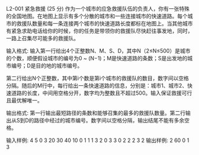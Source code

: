 L2-001 紧急救援 (25 分)
作为一个城市的应急救援队伍的负责人，你有一张特殊的全国地图。在地图上显示有多个分散的城市和一些连接城市的快速道路。每个城市的救援队数量和每一条连接两个城市的快速道路长度都标在地图上。当其他城市有紧急求助电话给你的时候，你的任务是带领你的救援队尽快赶往事发地，同时，一路上召集尽可能多的救援队。

输入格式:
输入第一行给出4个正整数N、M、S、D，其中N（2≤N≤500）是城市的个数，顺便假设城市的编号为0 ~ (N−1)；M是快速道路的条数；S是出发地的城市编号；D是目的地的城市编号。

第二行给出N个正整数，其中第i个数是第i个城市的救援队的数目，数字间以空格分隔。随后的M行中，每行给出一条快速道路的信息，分别是：城市1、城市2、快速道路的长度，中间用空格分开，数字均为整数且不超过500。输入保证救援可行且最优解唯一。

输出格式:
第一行输出最短路径的条数和能够召集的最多的救援队数量。第二行输出从S到D的路径中经过的城市编号。数字间以空格分隔，输出结尾不能有多余空格。

输入样例:
4 5 0 3
20 30 40 10
0 1 1
1 3 2
0 3 3
0 2 2
2 3 2
输出样例:
2 60
0 1 3